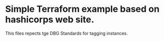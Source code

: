 # Simple Terraform example based on hashicorps web site.


This files repects tge DBG Standards for tagging instances.

